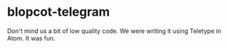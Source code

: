 # blopcot-telegram

Don't mind us a bit of low quality code.
We were writing it using Teletype in Atom.
It was fun.

